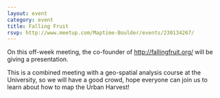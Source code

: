 ```yaml
---
layout: event
category: event
title: Falling Fruit 
rsvp: http://www.meetup.com/Maptime-Boulder/events/230134267/
---
```


On this off-week meeting, the co-founder of http://fallingfruit.org/ will be giving a presentation.

This is a combined meeting with a geo-spatial analysis course at the University, so we will have a good crowd, hope everyone can join us to learn about how to map the Urban Harvest!